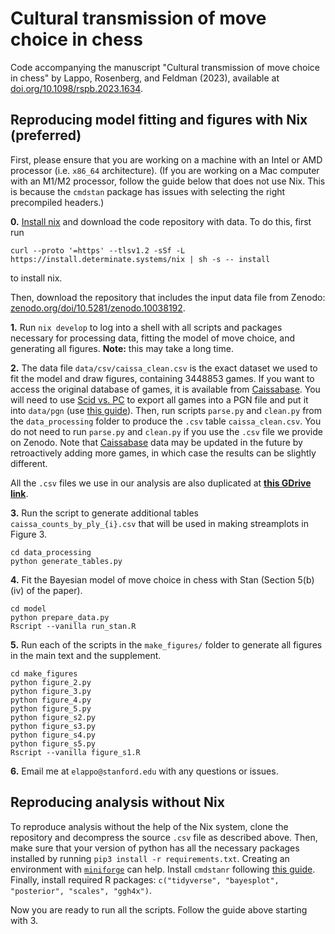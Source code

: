 # Cultural transmission of move choice in chess

Code accompanying the manuscript "Cultural transmission of move choice in chess" by Lappo, Rosenberg, and Feldman (2023), available at [doi.org/10.1098/rspb.2023.1634](https://doi.org/10.1098/rspb.2023.1634). 

## Reproducing model fitting and figures with Nix (preferred)

First, please ensure that you are working on a machine with an Intel or AMD processor (i.e. `x86_64` architecture). (If you are working on a Mac computer with an M1/M2 processor, follow the guide below that does not use Nix. This is because the `cmdstan` package has issues with selecting the right precompiled headers.)

**0.** [Install nix](https://zero-to-nix.com/concepts/nix-installer) and download the code repository with data. To do this, first run
```
curl --proto '=https' --tlsv1.2 -sSf -L https://install.determinate.systems/nix | sh -s -- install
```
to install nix.

Then, download the repository that includes the input data file from Zenodo: [zenodo.org/doi/10.5281/zenodo.10038192](https://zenodo.org/doi/10.5281/zenodo.10038192).

**1.** Run `nix develop` to log into a shell with all scripts and packages necessary for processing data, fitting the model of move choice, and generating all figures. **Note:** this may take a long time.

**2.** The data file `data/csv/caissa_clean.csv` is the exact dataset we used to fit the model and draw figures, containing 3448853 games. If you want to access the original database of games, it is available from [Caissabase](http://caissabase.co.uk). You will need to use [Scid vs. PC](https://scidvspc.sourceforge.net) to export all games into a PGN file and put it into `data/pgn` (use [this guide](https://chess.stackexchange.com/questions/13116/how-do-you-convert-a-scid-database-into-a-pgn-database)). Then, run scripts `parse.py` and `clean.py` from the `data_processing` folder to produce the `.csv` table `caissa_clean.csv`. You do not need to run `parse.py` and `clean.py` if you use the `.csv` file we provide on Zenodo. Note that [Caissabase](http://caissabase.co.uk) data may be updated in the future by retroactively adding more games, in which case the results can be slightly different.

All the `.csv` files we use in our analysis are also duplicated at **[this GDrive link](https://drive.google.com/drive/folders/1rBVvs7kwwfCKchg5htEdzNUZlxkBiRO7?usp=sharing)**.

**3.** Run the script to generate additional tables `caissa_counts_by_ply_{i}.csv` that will be used in making streamplots in Figure 3.

```
cd data_processing
python generate_tables.py
```

**4.** Fit the Bayesian model of move choice in chess with Stan (Section 5(b)(iv) of the paper).

```
cd model
python prepare_data.py
Rscript --vanilla run_stan.R
```

**5.** Run each of the scripts in the `make_figures/` folder to generate all figures in the main text and the supplement.

```
cd make_figures
python figure_2.py
python figure_3.py
python figure_4.py
python figure_5.py
python figure_s2.py
python figure_s3.py
python figure_s4.py
python figure_s5.py
Rscript --vanilla figure_s1.R
```

**6.** Email me at `elappo@stanford.edu` with any questions or issues.

## Reproducing analysis without Nix

To reproduce analysis without the help of the Nix system, clone the repository and decompress the source `.csv` file as described above. Then, make sure that your version of python has all the necessary packages installed by running `pip3 install -r requirements.txt`. Creating an environment with [`miniforge`](https://github.com/conda-forge/miniforge) can help. Install `cmdstanr` following [this guide](https://mc-stan.org/cmdstanr/articles/cmdstanr.html). Finally, install required R packages: `c("tidyverse", "bayesplot", "posterior", "scales", "ggh4x")`.

Now you are ready to run all the scripts. Follow the guide above starting with 3.
